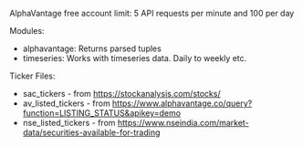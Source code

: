 AlphaVantage free account limit: 5 API requests per minute and 100 per day

Modules:
* alphavantage: Returns parsed tuples
* timeseries: Works with timeseries data. Daily to weekly etc.

Ticker Files:
* sac_tickers - from https://stockanalysis.com/stocks/
* av_listed_tickers - from https://www.alphavantage.co/query?function=LISTING_STATUS&apikey=demo
* nse_listed_tickers - from https://www.nseindia.com/market-data/securities-available-for-trading
